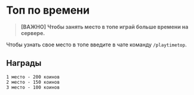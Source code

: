 # Топ по времени
> **[ВАЖНО]**
> **Чтобы занять место в топе играй больше времени на сервере.**

Чтобы узнать свое место в топе введитe в чате команду `/playtimetop`.

## Награды 
    1 место - 200 коинов
    2 место - 150 коинов
    3 место - 100 коинов